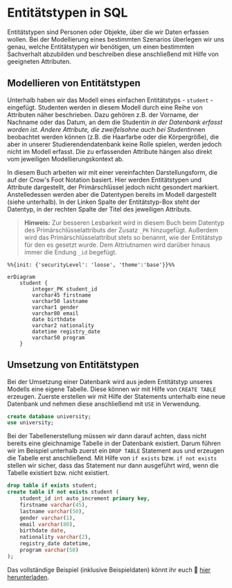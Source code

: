 # Entitätstypen in SQL

Entitätstypen sind Personen oder Objekte, über die wir Daten erfassen wollen. Bei der Modellierung eines bestimmten Szenarios überlegen wir uns genau, welche Entitätstypen wir benötigen, um einen bestimmten Sachverhalt abzubilden und beschreiben diese anschließend mit Hilfe von geeigneten Attributen.

## Modellieren von Entitätstypen

Unterhalb haben wir das Modell eines einfachen Entitätstyps - `student` - eingefügt. Studenten werden in diesem Modell durch eine Reihe von Attributen näher beschrieben. Dazu gehören z.B. der Vorname, der Nachname oder das Datum, an dem die Student*in in der Datenbank erfasst worden ist. Andere Attribute, die zweifelsohne auch bei Student*innen beobachtet werden können (z.B. die Haarfarbe oder die Körpergröße), die aber in unserer Studierendendatenbank keine Rolle spielen, werden jedoch nicht im Modell erfasst. Die zu erfassenden Attribute hängen also direkt vom jeweiligen Modellierungskontext ab.

In diesem Buch arbeiten wir mit einer vereinfachten Darstellungsform, die auf der Crow's Foot Notation basiert. Hier werden Entitätstypen und Attribute dargestellt, der Primärschlüssel jedoch nicht gesondert markiert. Anstelledessen werden aber die Datentypen bereits im Modell dargestellt (siehe unterhalb). In der Linken Spalte der Entitätstyp-Box steht der Datentyp, in der rechten Spalte der Titel des jeweiligen Attributs.

> **Hinweis:** Zur besseren Lesbarkeit wird in diesem Buch beim Datentyp des Primärschlüsselattributs der Zusatz `_PK` hinzugefügt. Außerdem wird das Primärschlüsselattribut stets so benannt, wie der Entitätstyp für den es gesetzt wurde. Dem Attriutnamen wird darüber hinaus immer die Endung `_id` begefügt.

```mermaid
%%{init: {'securityLevel': 'loose', 'theme':'base'}}%%

erDiagram
    student {
        integer_PK student_id
        varchar45 firstname
        varchar50 lastname
        varchar1 gender
        varchar80 email
        date birthdate
        varchar2 nationality
        datetime registry_date
        varchar50 program
    }
```

## Umsetzung von Entitätstypen

Bei der Umsetzung einer Datenbank wird aus jedem Entitätstyp unseres Modells eine eigene Tabelle. Diese können wir mit Hilfe von `CREATE TABLE` erzeugen. Zuerste erstellen wir mit Hilfe der Statements unterhalb eine neue Datenbank und nehmen diese anschließend mit `USE` in Verwendung.

```sql
create database university;
use university;
```

Bei der Tabellenerstellung müssen wir dann darauf achten, dass nicht bereits eine gleichnamige Tabelle in der Datenbank existiert. Darum führen wir im Beispiel unterhalb zuerst ein `DROP TABLE` Statement aus und erzeugen die Tabelle erst anschließend. Mit Hilfe von `if exists` bzw. `if not exists` stellen wir sicher, dass das Statement nur dann ausgeführt wird, wenn die Tabelle existiert bzw. nicht existiert.

```sql
drop table if exists student;
create table if not exists student (
    student_id int auto_increment primary key,
    firstname varchar(45),
    lastname varchar(50),
    gender varchar(1),
    email varchar(80),
    birthdate date,
    nationality varchar(2),
    registry_date datetime,
    program varchar(50)
);
```

Das vollständige Beispiel (inklusive Beispieldaten) könnt ihr euch 📁 [hier herunterladen](../downloads/student.sql).
